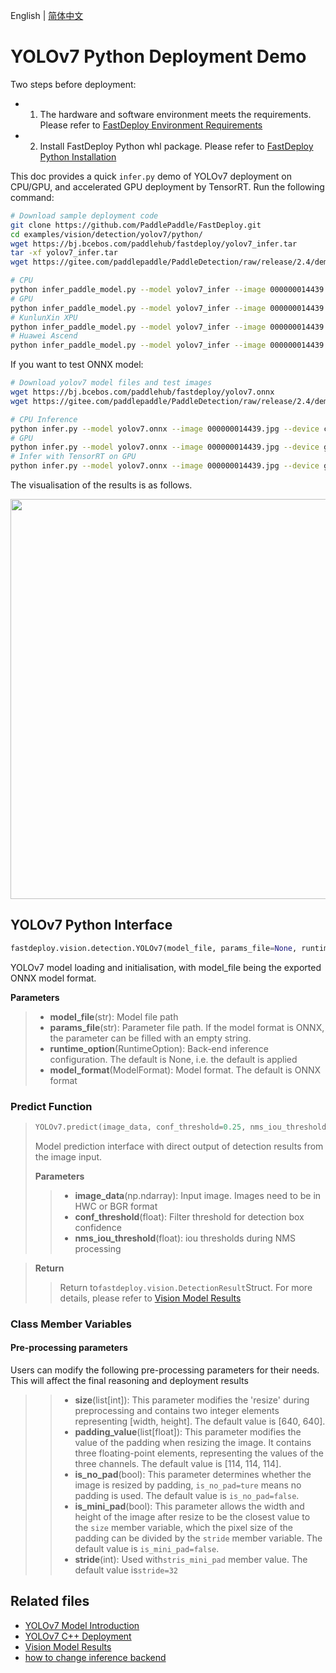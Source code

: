 English | [简体中文](README.md)

# YOLOv7 Python Deployment Demo

Two steps before deployment:

- 1. The hardware and software environment meets the requirements. Please refer to [FastDeploy Environment Requirements](../../../../../docs/cn/build_and_install/download_prebuilt_libraries.md)
- 2. Install FastDeploy Python whl package. Please refer to [FastDeploy Python Installation](../../../../../docs/cn/build_and_install/download_prebuilt_libraries.md)


This doc provides a quick `infer.py` demo of YOLOv7 deployment on CPU/GPU, and accelerated GPU deployment by TensorRT. Run the following command:

```bash
# Download sample deployment code
git clone https://github.com/PaddlePaddle/FastDeploy.git
cd examples/vision/detection/yolov7/python/
wget https://bj.bcebos.com/paddlehub/fastdeploy/yolov7_infer.tar
tar -xf yolov7_infer.tar
wget https://gitee.com/paddlepaddle/PaddleDetection/raw/release/2.4/demo/000000014439.jpg

# CPU
python infer_paddle_model.py --model yolov7_infer --image 000000014439.jpg --device cpu
# GPU
python infer_paddle_model.py --model yolov7_infer --image 000000014439.jpg --device gpu
# KunlunXin XPU
python infer_paddle_model.py --model yolov7_infer --image 000000014439.jpg --device kunlunxin
# Huawei Ascend
python infer_paddle_model.py --model yolov7_infer --image 000000014439.jpg --device ascend
```
If you want to test ONNX model:
```bash
# Download yolov7 model files and test images
wget https://bj.bcebos.com/paddlehub/fastdeploy/yolov7.onnx
wget https://gitee.com/paddlepaddle/PaddleDetection/raw/release/2.4/demo/000000014439.jpg

# CPU Inference
python infer.py --model yolov7.onnx --image 000000014439.jpg --device cpu
# GPU
python infer.py --model yolov7.onnx --image 000000014439.jpg --device gpu
# Infer with TensorRT on GPU
python infer.py --model yolov7.onnx --image 000000014439.jpg --device gpu --use_trt True
```

The visualisation of the results is as follows.

<img width="640" src="https://user-images.githubusercontent.com/67993288/183847558-abcd9a57-9cd9-4891-b09a-710963c99b74.jpg">

## YOLOv7 Python Interface

```python
fastdeploy.vision.detection.YOLOv7(model_file, params_file=None, runtime_option=None, model_format=ModelFormat.ONNX)
```

YOLOv7 model loading and initialisation, with model_file being the exported ONNX model format.

**Parameters**

> * **model_file**(str): Model file path
> * **params_file**(str): Parameter file path. If the model format is ONNX, the parameter can be filled with an empty string.
> * **runtime_option**(RuntimeOption): Back-end inference configuration. The default is None, i.e. the default is applied
> * **model_format**(ModelFormat): Model format. The default is ONNX format

### Predict Function

> ```python
> YOLOv7.predict(image_data, conf_threshold=0.25, nms_iou_threshold=0.5)
> ```
>
> Model prediction interface with direct output of detection results from the image input.
>
> **Parameters**
>
> > * **image_data**(np.ndarray): Input image. Images need to be in HWC or BGR format
> > * **conf_threshold**(float): Filter threshold for detection box confidence
> > * **nms_iou_threshold**(float): iou thresholds during NMS processing

> **Return**
>
> > Return to`fastdeploy.vision.DetectionResult`Struct. For more details, please refer to [Vision Model Results](../../../../../docs/api/vision_results/)

### Class Member Variables

#### Pre-processing parameters

Users can modify the following pre-processing parameters for their needs. This will affect the final reasoning and deployment results

> > * **size**(list[int]):  This parameter modifies the 'resize' during preprocessing and contains two integer elements representing [width, height]. The default value is [640, 640].
> > * **padding_value**(list[float]): This parameter modifies the value of the padding when resizing the image. It contains three floating-point elements, representing the values of the three channels. The default value is [114, 114, 114].
> > * **is_no_pad**(bool): This parameter determines whether the image is resized by padding, `is_no_pad=ture` means no padding is used. The default value is `is_no_pad=false`.
> > * **is_mini_pad**(bool): This parameter allows the width and height of the image after resize to be the closest value to the `size` member variable, which the pixel size of the padding can be divided by the `stride` member variable. The default value is `is_mini_pad=false`.
> > * **stride**(int): Used with`stris_mini_pad` member value. The default value is`stride=32`

## Related files

- [YOLOv7 Model Introduction](..)
- [YOLOv7 C++ Deployment](../cpp)
- [Vision Model Results](../../../../../docs/api/vision_results/)
- [how to change inference backend](../../../../../docs/en/faq/how_to_change_backend.md)
